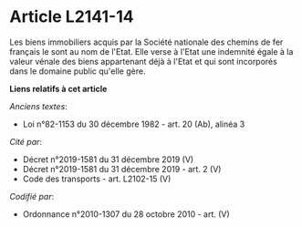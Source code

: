 # Article L2141-14

Les biens immobiliers acquis par la Société nationale des chemins de fer français le sont au nom de l'Etat. Elle verse à
l'Etat une indemnité égale à la valeur vénale des biens appartenant déjà à l'Etat et qui sont incorporés dans le domaine
public qu'elle gère.

**Liens relatifs à cet article**

_Anciens textes_:

  - Loi n°82-1153 du 30 décembre 1982 - art. 20 (Ab), alinéa 3

_Cité par_:

  - Décret n°2019-1581 du 31 décembre 2019 (V)
  - Décret n°2019-1581 du 31 décembre 2019 - art. 2 (V)
  - Code des transports - art. L2102-15 (V)

_Codifié par_:

  - Ordonnance n°2010-1307 du 28 octobre 2010 - art. (V)
